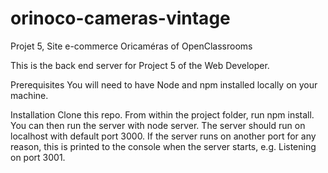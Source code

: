 # orinoco-cameras-vintage
Projet 5, Site e-commerce Oricaméras of OpenClassrooms

This is the back end server for Project 5 of the Web Developer.

Prerequisites
You will need to have Node and npm installed locally on your machine.

Installation
Clone this repo. From within the project folder, run npm install. 
You can then run the server with node server. 
The server should run on localhost with default port 3000. 
If the server runs on another port for any reason, this is printed to the console when the server starts, e.g. 
Listening on port 3001.
